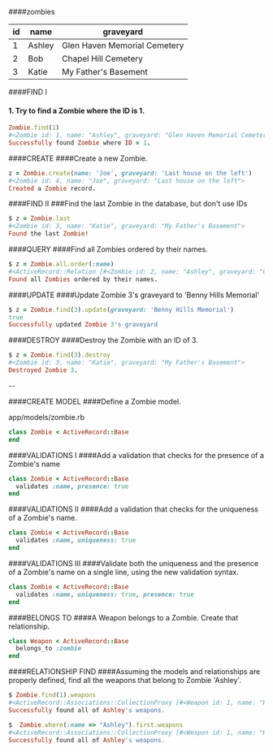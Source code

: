 ####zombies

|id	| name  | graveyard |
|---|-------|-----------|
|1	|Ashley	| Glen Haven Memorial Cemetery |
|2	|Bob	| Chapel Hill Cemetery |
|3	|Katie	| My Father's Basement |

####FIND I
#### 1. Try to find a Zombie where the ID is 1.

```ruby
Zombie.find(1)
#<Zombie id: 1, name: "Ashley", graveyard: "Glen Haven Memorial Cemetery">
Successfully found Zombie where ID = 1.
```

####CREATE
####Create a new Zombie.

```ruby
z = Zombie.create(name: 'Joe', graveyard: 'Last house on the left')
#<Zombie id: 4, name: "Joe", graveyard: "Last house on the left">
Created a Zombie record.
```

####FIND II
###Find the last Zombie in the database, but don't use IDs
```ruby
$ z = Zombie.last
#<Zombie id: 3, name: "Katie", graveyard: "My Father's Basement">
Found the last Zombie!
```

####QUERY
####Find all Zombies ordered by their names.

```ruby
$ z = Zombie.all.order(:name)
#<ActiveRecord::Relation [#<Zombie id: 2, name: "Ashley", graveyard: "Glen Haven Memorial Cemetery">, #<Zombie id: 1, name: "Bob", graveyard: "Chapel Hill Cemetery">, #<Zombie id: 3, name: "Katie", graveyard: "My Father's Basement">]>
Found all Zombies ordered by their names.
```

####UPDATE
####Update Zombie 3's graveyard to 'Benny Hills Memorial'

```ruby
$ z = Zombie.find(3).update(graveyard: 'Benny Hills Memorial')
true
Successfully updated Zombie 3's graveyard
```


####DESTROY
####Destroy the Zombie with an ID of 3.
```ruby
$ z = Zombie.find(3).destroy
#<Zombie id: 3, name: "Katie", graveyard: "My Father's Basement">
Destroyed Zombie 3.
```

--

####CREATE MODEL
####Define a Zombie model.

app/models/zombie.rb
```ruby
class Zombie < ActiveRecord::Base
end
```

####VALIDATIONS I
####Add a validation that checks for the presence of a Zombie's name

```ruby
class Zombie < ActiveRecord::Base
  validates :name, presence: true
end
```

####VALIDATIONS II
####Add a validation that checks for the uniqueness of a Zombie's name.
```ruby
class Zombie < ActiveRecord::Base
  validates :name, uniqueness: true
end
```

####VALIDATIONS III
####Validate both the uniqueness and the presence of a Zombie's name on a single line, using the new validation syntax.
```ruby
class Zombie < ActiveRecord::Base
  validates :name, uniqueness: true, presence: true
end
```

####BELONGS TO
####A Weapon belongs to a Zombie. Create that relationship.
```ruby
class Weapon < ActiveRecord::Base
  belongs_to :zombie
end
```

####RELATIONSHIP FIND
####Assuming the models and relationships are properly defined, find all the weapons that belong to Zombie 'Ashley'.
```ruby
$ Zombie.find(1).weapons 
#<ActiveRecord::Associations::CollectionProxy [#<Weapon id: 1, name: "Hammer", strength: 1, zombie_id: 1>]>
Successfully found all of Ashley's weapons.
```

```ruby
$  Zombie.where(:name => "Ashley").first.weapons
#<ActiveRecord::Associations::CollectionProxy [#<Weapon id: 1, name: "Hammer", strength: 1, zombie_id: 1>]>
Successfully found all of Ashley's weapons.
```



